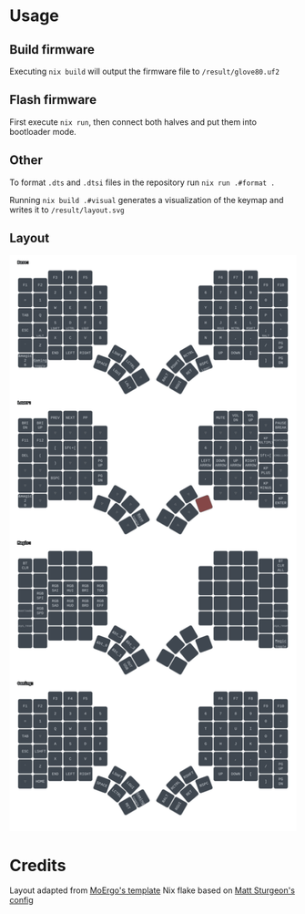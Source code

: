 # Usage

## Build firmware

Executing `nix build` will output the firmware file to `/result/glove80.uf2`

## Flash firmware

First execute `nix run`, then connect both halves and put them into bootloader mode.

## Other

To format `.dts` and `.dtsi` files in the repository run `nix run .#format .`

Running `nix build .#visual` generates a visualization of the keymap and writes it to `/result/layout.svg`

## Layout

![SVG of keyboard layout](assets/layout.svg)

# Credits

Layout adapted from [MoErgo's template](https://github.com/moergo-sc/glove80-zmk-config)
Nix flake based on [Matt Sturgeon's config](https://github.com/MattSturgeon/glove80-config)
